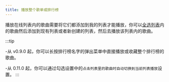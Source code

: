 ```yaml
---
title: 播放整个歌单或排行榜
---
```


播放在线列表内的歌曲需要将它们都添加到我的列表才能播放，你可以[全选列表](./list-multiple-selection)内的歌曲然后添加到现有列表或者新创建的列表，然后去播放该列表内的歌曲。

:::tip

-从 v0.9.0 起，你可以长按排行榜名字的弹出菜单中直接播放或收藏整个排行榜的歌曲。

-从 0.11.0 起，你可以通过勾选设置中的`点击列表里的歌曲时自动切换到当前列表播放`设置。
:::
